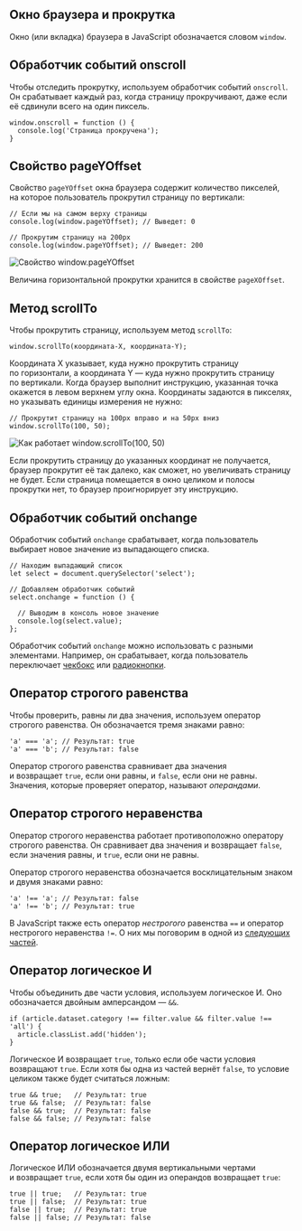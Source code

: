 ## Окно браузера и прокрутка

Окно (или вкладка) браузера в JavaScript обозначается словом `window`.

## Обработчик событий onscroll

Чтобы отследить прокрутку, используем обработчик событий `onscroll`. Он срабатывает каждый раз, когда страницу прокручивают, даже если её сдвинули всего на один пиксель.

```
window.onscroll = function () {
  console.log('Страница прокручена');
}
```

## Свойство pageYOffset

Свойство `pageYOffset` окна браузера содержит количество пикселей, на которое пользователь прокрутил страницу по вертикали:

```
// Если мы на самом верху страницы
console.log(window.pageYOffset); // Выведет: 0

// Прокрутим страницу на 200px
console.log(window.pageYOffset); // Выведет: 200
```

![Свойство window.pageYOffset](https://htmlacademy.ru/assets/courses/351/img/scheme1.svg)

Величина горизонтальной прокрутки хранится в свойстве `pageXOffset`.

## Метод scrollTo

Чтобы прокрутить страницу, используем метод `scrollTo`:

```
window.scrollTo(координата-Х, координата-Y);
```

Координата Х указывает, куда нужно прокрутить страницу по горизонтали, а координата Y — куда нужно прокрутить страницу по вертикали. Когда браузер выполнит инструкцию, указанная точка окажется в левом верхнем углу окна. Координаты задаются в пикселях, но указывать единицы измерения не нужно:

```
// Прокрутит страницу на 100px вправо и на 50px вниз
window.scrollTo(100, 50);
```

![Как работает window.scrollTo(100, 50)](https://htmlacademy.ru/assets/courses/351/img/scheme2.svg)

Если прокрутить страницу до указанных координат не получается, браузер прокрутит её так далеко, как сможет, но увеличивать страницу не будет. Если страница помещается в окно целиком и полосы прокрутки нет, то браузер проигнорирует эту инструкцию.

## Обработчик событий onchange

Обработчик событий `onchange` срабатывает, когда пользователь выбирает новое значение из выпадающего списка.

```
// Находим выпадающий список
let select = document.querySelector('select');

// Добавляем обработчик событий
select.onchange = function () {

  // Выводим в консоль новое значение
  console.log(select.value);
};
```

Обработчик событий `onchange` можно использовать с разными элементами. Например, он срабатывает, когда пользователь переключает [чекбокс](https://htmlacademy.ru/courses/46/run/10) или [радиокнопки](https://htmlacademy.ru/courses/46/run/12).

## Оператор строгого равенства

Чтобы проверить, равны ли два значения, используем оператор строгого равенства. Он обозначается тремя знаками равно:

```
'a' === 'a'; // Результат: true
'a' === 'b'; // Результат: false
```

Оператор строгого равенства сравнивает два значения и возвращает `true`, если они равны, и `false`, если они не равны. Значения, которые проверяет оператор, называют _операндами_.

## Оператор строгого неравенства

Оператор строгого неравенства работает противоположно оператору строгого равенства. Он сравнивает два значения и возвращает `false`, если значения равны, и `true`, если они не равны.

Оператор строгого неравенства обозначается восклицательным знаком и двумя знаками равно:

```
'a' !== 'a'; // Результат: false
'a' !== 'b'; // Результат: true
```

В JavaScript также есть оператор _нестрогого_ равенства `==` и оператор нестрогого неравенства `!=`. О них мы поговорим в одной из [следующих частей](https://htmlacademy.ru/courses/209/run/5).

## Оператор логическое И

Чтобы объединить две части условия, используем логическое И. Оно обозначается двойным амперсандом — `&&`.

```
if (article.dataset.category !== filter.value && filter.value !== 'all') {
  article.classList.add('hidden');
}
```

Логическое И возвращает `true`, только если обе части условия возвращают `true`. Если хотя бы одна из частей вернёт `false`, то условие целиком также будет считаться ложным:

```
true && true;   // Результат: true
true && false;  // Результат: false
false && true;  // Результат: false
false && false; // Результат: false
```

## Оператор логическое ИЛИ

Логическое ИЛИ обозначается двумя вертикальными чертами и возвращает `true`, если хотя бы один из операндов возвращает `true`:

```
true || true;   // Результат: true
true || false;  // Результат: true
false || true;  // Результат: true
false || false; // Результат: false
```